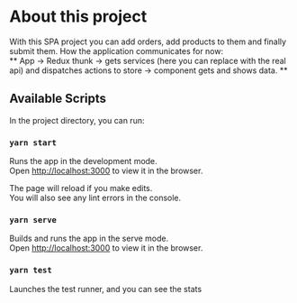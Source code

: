 # About this project

With this SPA project you can add orders, add products to them and finally submit them. How the application communicates for now:\
** App -> Redux thunk -> gets services (here you can replace with the real api) and dispatches actions to store -> component gets and shows data. **

## Available Scripts

In the project directory, you can run:

### `yarn start`

Runs the app in the development mode.\
Open [http://localhost:3000](http://localhost:3000) to view it in the browser.

The page will reload if you make edits.\
You will also see any lint errors in the console.

### `yarn serve`

Builds and runs the app in the serve mode.\
Open [http://localhost:3000](http://localhost:3000) to view it in the browser.

### `yarn test`

Launches the test runner, and you can see the stats
